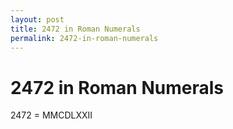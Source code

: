 ```yaml
---
layout: post
title: 2472 in Roman Numerals
permalink: 2472-in-roman-numerals
---
```


# 2472 in Roman Numerals

2472 = MMCDLXXII
